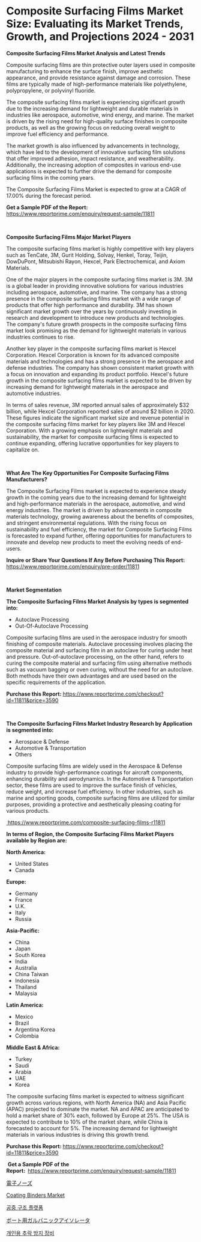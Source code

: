 <p><h1>Composite Surfacing Films Market Size: Evaluating its Market Trends, Growth, and Projections 2024 - 2031</h1></p><p><strong>Composite Surfacing Films Market Analysis and Latest Trends</strong></p>
<p><p>Composite surfacing films are thin protective outer layers used in composite manufacturing to enhance the surface finish, improve aesthetic appearance, and provide resistance against damage and corrosion. These films are typically made of high-performance materials like polyethylene, polypropylene, or polyvinyl fluoride.</p><p>The composite surfacing films market is experiencing significant growth due to the increasing demand for lightweight and durable materials in industries like aerospace, automotive, wind energy, and marine. The market is driven by the rising need for high-quality surface finishes in composite products, as well as the growing focus on reducing overall weight to improve fuel efficiency and performance.</p><p>The market growth is also influenced by advancements in technology, which have led to the development of innovative surfacing film solutions that offer improved adhesion, impact resistance, and weatherability. Additionally, the increasing adoption of composites in various end-use applications is expected to further drive the demand for composite surfacing films in the coming years.</p><p>The Composite Surfacing Films Market is expected to grow at a CAGR of 17.00% during the forecast period.</p></p>
<p><strong>Get a Sample PDF of the Report:&nbsp;</strong> <a href="https://www.reportprime.com/enquiry/request-sample/11811">https://www.reportprime.com/enquiry/request-sample/11811</a></p>
<p>&nbsp;</p>
<p><strong>Composite Surfacing Films Major Market Players</strong></p>
<p><p>The composite surfacing films market is highly competitive with key players such as TenCate, 3M, Gurit Holding, Solvay, Henkel, Toray, Teijin, DowDuPont, Mitsubishi Rayon, Hexcel, Park Electrochemical, and Axiom Materials. </p><p>One of the major players in the composite surfacing films market is 3M. 3M is a global leader in providing innovative solutions for various industries including aerospace, automotive, and marine. The company has a strong presence in the composite surfacing films market with a wide range of products that offer high performance and durability. 3M has shown significant market growth over the years by continuously investing in research and development to introduce new products and technologies. The company's future growth prospects in the composite surfacing films market look promising as the demand for lightweight materials in various industries continues to rise.</p><p>Another key player in the composite surfacing films market is Hexcel Corporation. Hexcel Corporation is known for its advanced composite materials and technologies and has a strong presence in the aerospace and defense industries. The company has shown consistent market growth with a focus on innovation and expanding its product portfolio. Hexcel's future growth in the composite surfacing films market is expected to be driven by increasing demand for lightweight materials in the aerospace and automotive industries.</p><p>In terms of sales revenue, 3M reported annual sales of approximately $32 billion, while Hexcel Corporation reported sales of around $2 billion in 2020. These figures indicate the significant market size and revenue potential in the composite surfacing films market for key players like 3M and Hexcel Corporation. With a growing emphasis on lightweight materials and sustainability, the market for composite surfacing films is expected to continue expanding, offering lucrative opportunities for key players to capitalize on.</p></p>
<p>&nbsp;</p>
<p><strong>What Are The Key Opportunities For Composite Surfacing Films Manufacturers?</strong></p>
<p><p>The Composite Surfacing Films market is expected to experience steady growth in the coming years due to the increasing demand for lightweight and high-performance materials in the aerospace, automotive, and wind energy industries. The market is driven by advancements in composite materials technology, growing awareness about the benefits of composites, and stringent environmental regulations. With the rising focus on sustainability and fuel efficiency, the market for Composite Surfacing Films is forecasted to expand further, offering opportunities for manufacturers to innovate and develop new products to meet the evolving needs of end-users.</p></p>
<p><strong>Inquire or Share Your Questions If Any Before Purchasing This Report:</strong> <a href="https://www.reportprime.com/enquiry/pre-order/11811">https://www.reportprime.com/enquiry/pre-order/11811</a></p>
<p>&nbsp;</p>
<p><strong>Market Segmentation</strong></p>
<p><strong>The Composite Surfacing Films Market Analysis by types is segmented into:</strong></p>
<p><ul><li>Autoclave Processing</li><li>Out-Of-Autoclave Processing</li></ul></p>
<p><p>Composite surfacing films are used in the aerospace industry for smooth finishing of composite materials. Autoclave processing involves placing the composite material and surfacing film in an autoclave for curing under heat and pressure. Out-of-autoclave processing, on the other hand, refers to curing the composite material and surfacing film using alternative methods such as vacuum bagging or oven curing, without the need for an autoclave. Both methods have their own advantages and are used based on the specific requirements of the application.</p></p>
<p><strong>Purchase this Report:&nbsp;</strong><a href="https://www.reportprime.com/checkout?id=11811&price=3590">https://www.reportprime.com/checkout?id=11811&price=3590</a></p>
<p>&nbsp;</p>
<p><strong>The Composite Surfacing Films Market Industry Research by Application is segmented into:</strong></p>
<p><ul><li>Aerospace & Defense</li><li>Automotive & Transportation</li><li>Others</li></ul></p>
<p><p>Composite surfacing films are widely used in the Aerospace & Defense industry to provide high-performance coatings for aircraft components, enhancing durability and aerodynamics. In the Automotive & Transportation sector, these films are used to improve the surface finish of vehicles, reduce weight, and increase fuel efficiency. In other industries, such as marine and sporting goods, composite surfacing films are utilized for similar purposes, providing a protective and aesthetically pleasing coating for various products.</p></p>
<p><a href="https://www.reportprime.com/composite-surfacing-films-r11811">&nbsp;https://www.reportprime.com/composite-surfacing-films-r11811</a></p>
<p><strong>In terms of Region, the Composite Surfacing Films Market Players available by Region are:</strong></p>
<p>
    <p> <strong> North America: </strong>
        <ul>
            <li>United States</li>
            <li>Canada</li>
        </ul>
        </p> 
    <p> <strong> Europe: </strong>
        <ul>
            <li>Germany</li>
            <li>France</li>
            <li>U.K.</li>
            <li>Italy</li>
            <li>Russia</li>
        </ul>
        </p> 
    <p> <strong> Asia-Pacific: </strong>
        <ul>
            <li>China</li>
            <li>Japan</li>
            <li>South Korea</li>
            <li>India</li>
            <li>Australia</li>
            <li>China Taiwan</li>
            <li>Indonesia</li>
            <li>Thailand</li>
            <li>Malaysia</li>
        </ul>
        </p> 
    <p> <strong> Latin America: </strong>
        <ul>
            <li>Mexico</li>
            <li>Brazil</li>
            <li>Argentina Korea</li>
            <li>Colombia</li>
        </ul>
        </p> 
    <p> <strong> Middle East & Africa: </strong>
        <ul>
            <li>Turkey</li>
            <li>Saudi</li>
            <li>Arabia</li>
            <li>UAE</li>
            <li>Korea</li>
        </ul>
    </p>
    </p>
<p><p>The composite surfacing films market is expected to witness significant growth across various regions, with North America (NA) and Asia Pacific (APAC) projected to dominate the market. NA and APAC are anticipated to hold a market share of 30% each, followed by Europe at 25%. The USA is expected to contribute to 10% of the market share, while China is forecasted to account for 5%. The increasing demand for lightweight materials in various industries is driving this growth trend.</p></p>
<p><strong>Purchase this Report: </strong><a href="https://www.reportprime.com/checkout?id=11811&price=3590">https://www.reportprime.com/checkout?id=11811&price=3590</a></p>
<p>&nbsp;<strong>Get a Sample PDF of the Report:&nbsp;&nbsp;</strong><a href="https://www.reportprime.com/enquiry/request-sample/11811">https://www.reportprime.com/enquiry/request-sample/11811</a></p>
<p><strong></strong></p>
<p><p><a href="https://medium.com/@pedrogers56456/%E9%9B%BB%E5%AD%90%E9%BC%BB%E5%B8%82%E5%A0%B4%E3%81%AE%E3%83%88%E3%83%AC%E3%83%B3%E3%83%89%E3%81%A8%E5%B8%82%E5%A0%B4%E5%88%86%E6%9E%90%E3%81%AF-2024%E5%B9%B4%E3%81%8B%E3%82%892031%E5%B9%B4%E3%81%BE%E3%81%A7%E3%81%AE%E6%9C%9F%E9%96%93%E3%81%AB%E4%BA%88%E6%B8%AC%E3%81%95%E3%82%8C%E3%81%A6%E3%81%84%E3%81%BE%E3%81%99-781b3ebe9f34">電子ノーズ</a></p><p><a href="https://github.com/nicoletavirag/Market-Research-Report-List-3/blob/main/coating-binders-market.md">Coating Binders Market</a></p><p><a href="https://medium.com/@rowedrowe/%EA%B3%B5%EC%A4%91-%EA%B5%AC%EC%A1%B0-%ED%94%8C%EB%9E%AB%ED%8F%BC-%EC%8B%9C%EC%9E%A5-%EA%B7%9C%EB%AA%A8-%EB%B0%8F-%EC%8B%9C%EC%9E%A5-%EB%8F%99%ED%96%A5-%EC%99%84%EC%A0%84%ED%95%9C-%EC%82%B0%EC%97%85-%EA%B0%9C%EC%9A%94-2024%EB%85%84%EB%B6%80%ED%84%B0-2031%EB%85%84-4ca6920798d8">공중 구조 플랫폼</a></p><p><a href="https://github.com/TatumKoelpin2017/Market-Research-Report-List-1/blob/main/976724069591.md">ボート用ガルバニックアイソレータ</a></p><p><a href="https://github.com/KoleLedner/Market-Research-Report-List-1/blob/main/466289767154.md">개인용 추락 방지 장비</a></p></p>